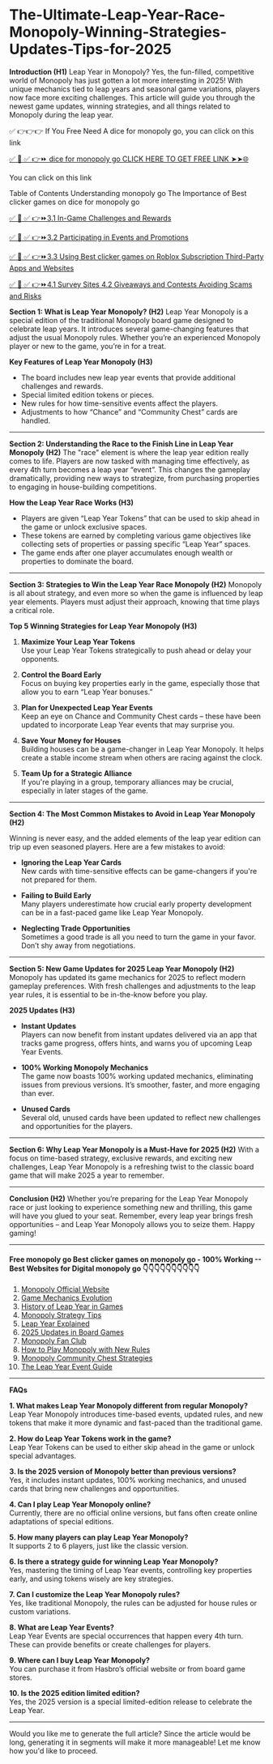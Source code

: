# The-Ultimate-Leap-Year-Race-Monopoly-Winning-Strategies-Updates-Tips-for-2025

**Introduction (H1)**
Leap Year in Monopoly? Yes, the fun-filled, competitive world of Monopoly has just gotten a lot more interesting in 2025! With unique mechanics tied to leap years and seasonal game variations, players now face more exciting challenges. This article will guide you through the newest game updates, winning strategies, and all things related to Monopoly during the leap year.

✅ 👉👉👉 If You Free Need A dice for monopoly go, you can click on this link

[✅ 📌 ✅ 👉⏩ dice for monopoly go  CLICK HERE TO GET FREE LINK ➤➤🌐](https://dmfarid.com/monopoly-go/)

You can click on this link

Table of Contents Understanding monopoly go The Importance of Best clicker games on dice for monopoly go


[✅ 📌 ✅ 👉⏩3.1 In-Game Challenges and Rewards ](https://dmfarid.com/monopoly-go/)

[✅ 📌 ✅ 👉⏩3.2 Participating in Events and Promotions](https://dmfarid.com/monopoly-go/)

[✅ 📌 ✅ 👉⏩3.3 Using Best clicker games on Roblox Subscription Third-Party Apps and Websites](https://dmfarid.com/monopoly-go/)

[✅ 📌 ✅ 👉⏩4.1 Survey Sites 4.2 Giveaways and Contests Avoiding Scams and Risks](https://dmfarid.com/monopoly-go/)

**Section 1: What is Leap Year Monopoly? (H2)**
Leap Year Monopoly is a special edition of the traditional Monopoly board game designed to celebrate leap years. It introduces several game-changing features that adjust the usual Monopoly rules. Whether you’re an experienced Monopoly player or new to the game, you’re in for a treat.

**Key Features of Leap Year Monopoly (H3)**
- The board includes new leap year events that provide additional challenges and rewards.
- Special limited edition tokens or pieces.
- New rules for how time-sensitive events affect the players.
- Adjustments to how “Chance” and “Community Chest” cards are handled.

---

**Section 2: Understanding the Race to the Finish Line in Leap Year Monopoly (H2)**
The "race" element is where the leap year edition really comes to life. Players are now tasked with managing time effectively, as every 4th turn becomes a leap year “event”. This changes the gameplay dramatically, providing new ways to strategize, from purchasing properties to engaging in house-building competitions.

**How the Leap Year Race Works (H3)**
- Players are given “Leap Year Tokens” that can be used to skip ahead in the game or unlock exclusive spaces.
- These tokens are earned by completing various game objectives like collecting sets of properties or passing specific “Leap Year” spaces.
- The game ends after one player accumulates enough wealth or properties to dominate the board.

---

**Section 3: Strategies to Win the Leap Year Race Monopoly (H2)**
Monopoly is all about strategy, and even more so when the game is influenced by leap year elements. Players must adjust their approach, knowing that time plays a critical role.

**Top 5 Winning Strategies for Leap Year Monopoly (H3)**
1. **Maximize Your Leap Year Tokens**  
   Use your Leap Year Tokens strategically to push ahead or delay your opponents.

2. **Control the Board Early**  
   Focus on buying key properties early in the game, especially those that allow you to earn “Leap Year bonuses.”

3. **Plan for Unexpected Leap Year Events**  
   Keep an eye on Chance and Community Chest cards – these have been updated to incorporate Leap Year events that may surprise you.

4. **Save Your Money for Houses**  
   Building houses can be a game-changer in Leap Year Monopoly. It helps create a stable income stream when others are racing against the clock.

5. **Team Up for a Strategic Alliance**  
   If you're playing in a group, temporary alliances may be crucial, especially in later stages of the game.

---

**Section 4: The Most Common Mistakes to Avoid in Leap Year Monopoly (H2)**

Winning is never easy, and the added elements of the leap year edition can trip up even seasoned players. Here are a few mistakes to avoid:

- **Ignoring the Leap Year Cards**  
   New cards with time-sensitive effects can be game-changers if you're not prepared for them.

- **Failing to Build Early**  
   Many players underestimate how crucial early property development can be in a fast-paced game like Leap Year Monopoly.

- **Neglecting Trade Opportunities**  
   Sometimes a good trade is all you need to turn the game in your favor. Don’t shy away from negotiations.

---

**Section 5: New Game Updates for 2025 Leap Year Monopoly (H2)**
Monopoly has updated its game mechanics for 2025 to reflect modern gameplay preferences. With fresh challenges and adjustments to the leap year rules, it is essential to be in-the-know before you play.

**2025 Updates (H3)**
- **Instant Updates**  
   Players can now benefit from instant updates delivered via an app that tracks game progress, offers hints, and warns you of upcoming Leap Year Events.

- **100% Working Monopoly Mechanics**  
   The game now boasts 100% working updated mechanics, eliminating issues from previous versions. It’s smoother, faster, and more engaging than ever.

- **Unused Cards**  
   Several old, unused cards have been updated to reflect new challenges and opportunities for the players.

---

**Section 6: Why Leap Year Monopoly is a Must-Have for 2025 (H2)**
With a focus on time-based strategy, exclusive rewards, and exciting new challenges, Leap Year Monopoly is a refreshing twist to the classic board game that will make 2025 a year to remember.

---

**Conclusion (H2)**
Whether you’re preparing for the Leap Year Monopoly race or just looking to experience something new and thrilling, this game will have you glued to your seat. Remember, every leap year brings fresh opportunities – and Leap Year Monopoly allows you to seize them. Happy gaming!

---

#### Free monopoly go Best clicker games on monopoly go - 100% Working --**Best Websites for Digital monopoly go** 👇👇👇👇👇👇👇👇👇👇

1. [Monopoly Official Website](https://dmfarid.com/monopoly-go/)
2. [Game Mechanics Evolution](https://dmfarid.com/monopoly-go/)
3. [History of Leap Year in Games](https://dmfarid.com/monopoly-go/)
4. [Monopoly Strategy Tips](https://dmfarid.com/monopoly-go/)
5. [Leap Year Explained](https://dmfarid.com/monopoly-go/)
6. [2025 Updates in Board Games](https://dmfarid.com/monopoly-go/)
7. [Monopoly Fan Club](https://dmfarid.com/monopoly-go/)
8. [How to Play Monopoly with New Rules](https://dmfarid.com/monopoly-go/)
9. [Monopoly Community Chest Strategies](https://dmfarid.com/monopoly-go/)
10. [The Leap Year Event Guide](https://dmfarid.com/monopoly-go/)
---

**FAQs**

**1. What makes Leap Year Monopoly different from regular Monopoly?**  
Leap Year Monopoly introduces time-based events, updated rules, and new tokens that make it more dynamic and fast-paced than the traditional game.

**2. How do Leap Year Tokens work in the game?**  
Leap Year Tokens can be used to either skip ahead in the game or unlock special advantages.

**3. Is the 2025 version of Monopoly better than previous versions?**  
Yes, it includes instant updates, 100% working mechanics, and unused cards that bring new challenges and opportunities.

**4. Can I play Leap Year Monopoly online?**  
Currently, there are no official online versions, but fans often create online adaptations of special editions.

**5. How many players can play Leap Year Monopoly?**  
It supports 2 to 6 players, just like the classic version.

**6. Is there a strategy guide for winning Leap Year Monopoly?**  
Yes, mastering the timing of Leap Year events, controlling key properties early, and using tokens wisely are key strategies.

**7. Can I customize the Leap Year Monopoly rules?**  
Yes, like traditional Monopoly, the rules can be adjusted for house rules or custom variations.

**8. What are Leap Year Events?**  
Leap Year Events are special occurrences that happen every 4th turn. These can provide benefits or create challenges for players.

**9. Where can I buy Leap Year Monopoly?**  
You can purchase it from Hasbro’s official website or from board game stores.

**10. Is the 2025 edition limited edition?**  
Yes, the 2025 version is a special limited-edition release to celebrate the Leap Year.

---

Would you like me to generate the full article? Since the article would be long, generating it in segments will make it more manageable! Let me know how you'd like to proceed.
